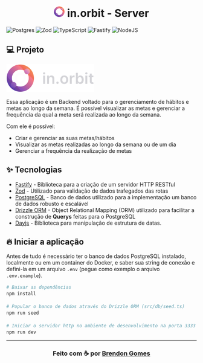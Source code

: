<h1 align="center">
  <img src="./.github/assets/in-orbit.svg" width="28" alt="In Orbit" />
  in.orbit - Server
</h1>

![Postgres](https://img.shields.io/badge/postgres-%23316192.svg?style=for-the-badge&logo=postgresql&logoColor=white)
![Zod](https://img.shields.io/badge/zod-%233068b7.svg?style=for-the-badge&logo=zod&logoColor=white)
![TypeScript](https://img.shields.io/badge/typescript-%23007ACC.svg?style=for-the-badge&logo=typescript&logoColor=white)
![Fastify](https://img.shields.io/badge/fastify-%23000000.svg?style=for-the-badge&logo=fastify&logoColor=white)
![NodeJS](https://img.shields.io/badge/node.js-6DA55F?style=for-the-badge&logo=node.js&logoColor=white)

## 💻 Projeto

<img src="./.github/assets/in-orbit-logo.svg" alt="In Orbit Logo" />

Essa aplicação é um Backend voltado para o gerenciamento de hábitos e metas ao longo da semana. É possível visualizar as metas e gerenciar a frequência da qual a meta será realizada ao longo da semana.

Com ele é possível:

- Criar e gerenciar as suas metas/hábitos
- Visualizar as metas realizadas ao longo da semana ou de um dia
- Gerenciar a frequência da realização de metas

## ✨ Tecnologias

- [Fastify](https://www.fastify.io/) - Biblioteca para a criação de um servidor HTTP RESTful
- [Zod](https://zod.dev/) - Utilizado para validação de dados trafegados das rotas
- [PostgreSQL](https://www.postgresql.org/) - Banco de dados utilizado para a implementação um banco de dados robusto e escalável
- [Drizzle ORM](https://orm.drizzle.team/) - Object Relational Mapping (ORM) utilizado para facilitar a construção de **Querys** feitas para o PostgreSQL
- [Dayjs](https://day.js.org/) - Biblioteca para manipulação de estrutura de datas.

## 🔥 Iniciar a aplicação

Antes de tudo é necessário ter o banco de dados PostgreSQL instalado, localmente ou em um container do Docker, e saber sua string de conexão e defini-la em um arquivo `.env` (pegue como exemplo o arquivo `.env.example`).

```bash
# Baixar as dependências
npm install

# Popular o banco de dados através do Drizzle ORM (src/db/seed.ts)
npm run seed

# Iniciar o servidor http no ambiente de desenvolvimento na porta 3333 (http://localhost:3333)
npm run dev
```

---

<h3 align="center">
    Feito com ☕ por <a href="https://github.com/Brendon3578"> Brendon Gomes</a>
</h3>
